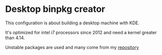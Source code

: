 # Desktop binpkg creator

This configuration is about building a desktop machine with KDE.

It's optimized for intel i7 processors since 2012 and need a kernel greater than 4.14.

Unstable packages are used and many come from my [repository](https://github.io/vivo75/vivovl)
